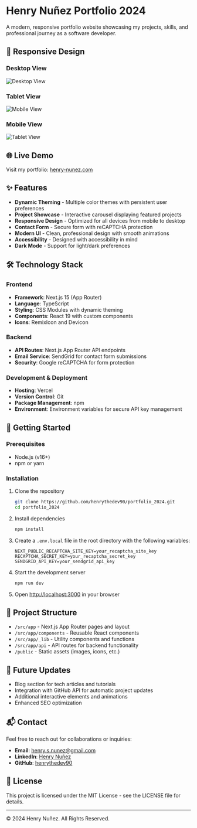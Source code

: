# Henry Nuñez Portfolio 2024

A modern, responsive portfolio website showcasing my projects, skills, and professional journey as a software developer.

## 📱 Responsive Design

### Desktop View

![Desktop View](henry-nunez.com__fbclid=IwY2xjawJ1JPZleHRuA2FlbQIxMABicmlkETFNaWx2Y2ZXZmRjQkRnYkdnAR568B5sSU5BVl5_KXHzpzgnbihXCJUoTtJks-1UBEG56upE2yFgkudYVFDDHA_aem_15c3Igv-jpbbN-CspxJoqw.png)

### Tablet View

![Mobile View](<henry-nunez.com__fbclid=IwY2xjawJ1JPZleHRuA2FlbQIxMABicmlkETFNaWx2Y2ZXZmRjQkRnYkdnAR568B5sSU5BVl5_KXHzpzgnbihXCJUoTtJks-1UBEG56upE2yFgkudYVFDDHA_aem_15c3Igv-jpbbN-CspxJoqw%20(1).png>)

### Mobile View

![Tablet View](<henry-nunez.com__fbclid=IwY2xjawJ1JPZleHRuA2FlbQIxMABicmlkETFNaWx2Y2ZXZmRjQkRnYkdnAR568B5sSU5BVl5_KXHzpzgnbihXCJUoTtJks-1UBEG56upE2yFgkudYVFDDHA_aem_15c3Igv-jpbbN-CspxJoqw%20(2).png>)

## 🌐 Live Demo

Visit my portfolio: [henry-nunez.com](https://www.henry-nunez.com)

## ✨ Features

- **Dynamic Theming** - Multiple color themes with persistent user preferences
- **Project Showcase** - Interactive carousel displaying featured projects
- **Responsive Design** - Optimized for all devices from mobile to desktop
- **Contact Form** - Secure form with reCAPTCHA protection
- **Modern UI** - Clean, professional design with smooth animations
- **Accessibility** - Designed with accessibility in mind
- **Dark Mode** - Support for light/dark preferences

## 🛠️ Technology Stack

### Frontend

- **Framework**: Next.js 15 (App Router)
- **Language**: TypeScript
- **Styling**: CSS Modules with dynamic theming
- **Components**: React 19 with custom components
- **Icons**: RemixIcon and Devicon

### Backend

- **API Routes**: Next.js App Router API endpoints
- **Email Service**: SendGrid for contact form submissions
- **Security**: Google reCAPTCHA for form protection

### Development & Deployment

- **Hosting**: Vercel
- **Version Control**: Git
- **Package Management**: npm
- **Environment**: Environment variables for secure API key management

## 🚀 Getting Started

### Prerequisites

- Node.js (v16+)
- npm or yarn

### Installation

1. Clone the repository

   ```bash
   git clone https://github.com/henrythedev90/portfolio_2024.git
   cd portfolio_2024
   ```

2. Install dependencies

   ```bash
   npm install
   ```

3. Create a `.env.local` file in the root directory with the following variables:

   ```
   NEXT_PUBLIC_RECAPTCHA_SITE_KEY=your_recaptcha_site_key
   RECAPTCHA_SECRET_KEY=your_recaptcha_secret_key
   SENDGRID_API_KEY=your_sendgrid_api_key
   ```

4. Start the development server

   ```bash
   npm run dev
   ```

5. Open [http://localhost:3000](http://localhost:3000) in your browser

## 📝 Project Structure

- `/src/app` - Next.js App Router pages and layout
- `/src/app/components` - Reusable React components
- `/src/app/_lib` - Utility components and functions
- `/src/app/api` - API routes for backend functionality
- `/public` - Static assets (images, icons, etc.)

## 🔄 Future Updates

- Blog section for tech articles and tutorials
- Integration with GitHub API for automatic project updates
- Additional interactive elements and animations
- Enhanced SEO optimization

## 📬 Contact

Feel free to reach out for collaborations or inquiries:

- **Email**: henry.s.nunez@gmail.com
- **LinkedIn**: [Henry Nuñez](https://www.linkedin.com/in/henrysaulnunez/)
- **GitHub**: [henrythedev90](https://github.com/henrythedev90)

## 📄 License

This project is licensed under the MIT License - see the LICENSE file for details.

---

&copy; 2024 Henry Nuñez. All Rights Reserved.

